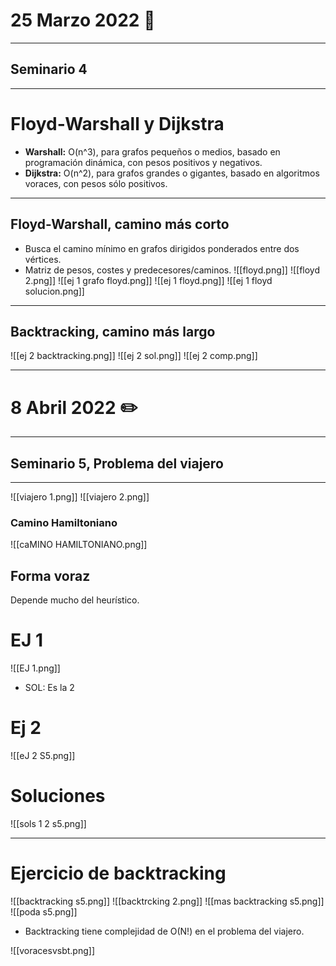 # 25 Marzo 2022 🎱
---
## Seminario 4
---
# Floyd-Warshall  y Dijkstra
- **Warshall:** O(n^3), para grafos pequeños o medios, basado en programación dinámica, con pesos positivos y negativos.
- **Dijkstra:** O(n^2), para grafos grandes o gigantes, basado en algoritmos voraces, con pesos sólo positivos.
---
## Floyd-Warshall, camino más corto
- Busca el camino mínimo en grafos dirigidos ponderados entre dos vértices.
- Matriz de pesos, costes y predecesores/caminos.
![[floyd.png]]
![[floyd 2.png]]
![[ej 1 grafo floyd.png]]
![[ej 1 floyd.png]]
![[ej 1 floyd solucion.png]]

---
## Backtracking, camino más largo
![[ej 2 backtracking.png]]
![[ej 2 sol.png]]
![[ej 2 comp.png]]

---
# 8 Abril 2022 ✏️
---
## Seminario 5, Problema del viajero
---
 ![[viajero 1.png]]
 ![[viajero 2.png]]
 ### Camino Hamiltoniano
 ![[caMINO HAMILTONIANO.png]]
 
 ## Forma voraz
 Depende mucho del heurístico.
# EJ 1
 ![[EJ 1.png]]
 - SOL: Es la 2 

# Ej 2
![[eJ 2 S5.png]]

# Soluciones
![[sols 1 2 s5.png]]

---
# Ejercicio de backtracking
![[backtracking s5.png]]
![[backtrcking 2.png]]
![[mas backtracking s5.png]]
![[poda s5.png]]

- Backtracking tiene complejidad de O(N!) en el problema del viajero.

![[voracesvsbt.png]]